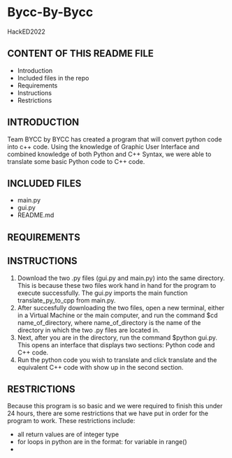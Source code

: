 # Bycc-By-Bycc
HackED2022

CONTENT OF THIS README FILE
---------------------------

* Introduction
* Included files in the repo
* Requirements
* Instructions
* Restrictions


INTRODUCTION
------------
Team BYCC by BYCC has created a program that will convert python code into c++ code. 
Using the knowledge of Graphic User Interface and combined knowledge of both Python and C++ Syntax, we were able to translate some basic Python code to C++ code.

INCLUDED FILES
--------------
- main.py
- gui.py
- README.md

REQUIREMENTS
------------


INSTRUCTIONS
------------
1. Download the two .py files (gui.py and main.py) into the same directory. This is because these two files work hand in hand for the program to execute successfully. The gui.py imports the main function translate_py_to_cpp from main.py.
2. After succesfully downloading the two files, open a new terminal, either in a Virtual Machine or the main computer, and run the command $cd name_of_directory, where name_of_directory is the name of the directory in which the two .py files are located in.
3. Next, after you are in the directory, run the command $python gui.py. This opens an interface that displays two sections: Python code and C++ code. 
4. Run the python code you wish to translate and click translate and the equivalent C++ code with show up in the second section. 

RESTRICTIONS
------------
Because this program is so basic and we were required to finish this under 24 hours, there are some restrictions that we have put in order for the program to work. These restrictions include:
- all return values are of integer type
- for loops in python are in the format: for variable in range()
- 
